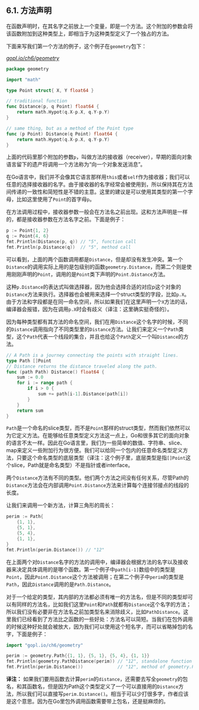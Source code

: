 ## 6.1. 方法声明

在函数声明时，在其名字之前放上一个变量，即是一个方法。这个附加的参数会将该函数附加到这种类型上，即相当于为这种类型定义了一个独占的方法。

下面来写我们第一个方法的例子，这个例子在`geometry`包下：

<u><i>gopl.io/ch6/geometry</i></u>
```go
package geometry

import "math"

type Point struct{ X, Y float64 }

// traditional function
func Distance(p, q Point) float64 {
	return math.Hypot(q.X-p.X, q.Y-p.Y)
}

// same thing, but as a method of the Point type
func (p Point) Distance(q Point) float64 {
	return math.Hypot(q.X-p.X, q.Y-p.Y)
}
```

上面的代码里那个附加的参数`p`，叫做方法的接收器（receiver），早期的面向对象语言留下的遗产将调用一个方法称为“向一个对象发送消息”。

在Go语言中，我们并不会像其它语言那样用`this`或者`self`作为接收器；我们可以任意的选择接收器的名字。由于接收器的名字经常会被使用到，所以保持其在方法间传递的一致性和简短性是不错的主意。这里的建议是可以使用其类型的第一个字母，比如这里使用了`Point`的首字母`p`。

在方法调用过程中，接收器参数一般会在方法名之前出现。这和方法声明是一样的，都是接收器参数在方法名字之前。下面是例子：

```Go
p := Point{1, 2}
q := Point{4, 6}
fmt.Println(Distance(p, q)) // "5", function call
fmt.Println(p.Distance(q))  // "5", method call
```

可以看到，上面的两个函数调用都是`Distance`，但是却没有发生冲突。第一个`Distance`的调用实际上用的是包级别的函数`geometry.Distance`，而第二个则是使用刚刚声明的`Point`，调用的是`Point`类下声明的`Point.Distance`方法。

这种`p.Distance`的表达式叫做选择器，因为他会选择合适的对应p这个对象的`Distance`方法来执行。选择器也会被用来选择一个struct类型的字段，比如`p.X`。由于方法和字段都是在同一命名空间，所以如果我们在这里声明一个`X`方法的话，编译器会报错，因为在调用`p.X`时会有歧义（译注：这里确实挺奇怪的）。

因为每种类型都有其方法的命名空间，我们在用`Distance`这个名字的时候，不同的`Distance`调用指向了不同类型里的`Distance`方法。让我们来定义一个`Path`类型，这个`Path`代表一个线段的集合，并且也给这个`Path`定义一个叫`Distance`的方法。

```Go
// A Path is a journey connecting the points with straight lines.
type Path []Point
// Distance returns the distance traveled along the path.
func (path Path) Distance() float64 {
	sum := 0.0
	for i := range path {
		if i > 0 {
			sum += path[i-1].Distance(path[i])
		}
	}
	return sum
}
```

`Path`是一个命名的slice类型，而不是`Point`那样的struct类型，然而我们依然可以为它定义方法。在能够给任意类型定义方法这一点上，Go和很多其它的面向对象的语言不太一样。因此在Go语言里，我们为一些简单的数值、字符串、slice、map来定义一些附加行为很方便。我们可以给同一个包内的任意命名类型定义方法，只要这个命名类型的底层类型（译注：这个例子里，底层类型是指`[]Point`这个slice，Path就是命名类型）不是指针或者interface。

两个`Distance`方法有不同的类型。他们两个方法之间没有任何关系，尽管Path的`Distance`方法会在内部调用`Point.Distance`方法来计算每个连接邻接点的线段的长度。

让我们来调用一个新方法，计算三角形的周长：

```Go
perim := Path{
	{1, 1},
	{5, 1},
	{5, 4},
	{1, 1},
}
fmt.Println(perim.Distance()) // "12"
```

在上面两个对`Distance`名字的方法的调用中，编译器会根据方法的名字以及接收器来决定具体调用的是哪个函数。第一个例子中`path[i-1]`数组中的类型是`Point`，因此`Point.Distance`这个方法被调用；在第二个例子中`perim`的类型是`Path`，因此`Distance`调用的是`Path.Distance`。

对于一个给定的类型，其内部的方法都必须有唯一的方法名，但是不同的类型却可以有同样的方法名，比如我们这里`Point`和`Path`就都有`Distance`这个名字的方法；所以我们没有必要非在方法名之前加类型名来消除歧义，比如`PathDistance`。这里我们已经看到了方法比之函数的一些好处：方法名可以简短。当我们在包外调用的时候这种好处就会被放大，因为我们可以使用这个短名字，而可以省略掉包的名字，下面是例子：

```Go
import "gopl.io/ch6/geometry"

perim := geometry.Path{{1, 1}, {5, 1}, {5, 4}, {1, 1}}
fmt.Println(geometry.PathDistance(perim)) // "12", standalone function
fmt.Println(perim.Distance())             // "12", method of geometry.Path
```

**译注：** 如果我们要用函数去计算`perim`的`distance`，还需要去写全`geometry`的包名，和其函数名，但是因为Path这个类型定义了一个可以直接用的`Distance`方法，所以我们可以直接写`perim.Distance()`。相当于可以少打很多字，作者应该是这个意思。因为在Go里包外调用函数需要带上包名，还是挺麻烦的。
